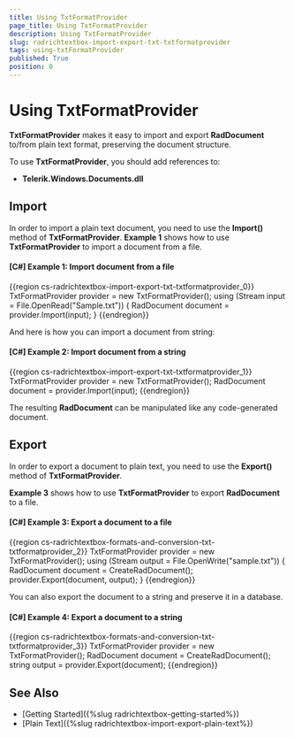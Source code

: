 ```yaml
---
title: Using TxtFormatProvider
page_title: Using TxtFormatProvider
description: Using TxtFormatProvider
slug: radrichtextbox-import-export-txt-txtformatprovider
tags: using-txtFormatProvider
published: True
position: 0
---
```


# Using TxtFormatProvider

__TxtFormatProvider__ makes it easy to import and export __RadDocument__ to/from plain text format, preserving the document structure. 

To use __TxtFormatProvider__, you should add references to: 
	
* __Telerik.Windows.Documents.dll__
        
## Import

In order to import a plain text document, you need to use the __Import()__ method of __TxtFormatProvider__. __Example 1__ shows how to use __TxtFormatProvider__ to import a document from a file.

#### __[C#] Example 1: Import document from a file__

{{region cs-radrichtextbox-import-export-txt-txtformatprovider_0}}
    TxtFormatProvider provider = new TxtFormatProvider();
    using (Stream input = File.OpenRead("Sample.txt"))
    {
        RadDocument document = provider.Import(input);
    }
{{endregion}}

And here is how you can import a document from string:
        
#### __[C#] Example 2: Import document from a string__

{{region cs-radrichtextbox-import-export-txt-txtformatprovider_1}}
    TxtFormatProvider provider = new TxtFormatProvider();
    RadDocument document = provider.Import(input);
{{endregion}}

The resulting __RadDocument__ can be manipulated like any code-generated document.

## Export

In order to export a document to plain text, you need to use the __Export()__ method of __TxtFormatProvider__.
 
__Example 3__ shows how to use __TxtFormatProvider__ to export __RadDocument__ to a file.

#### __[C#] Example 3: Export a document to a file__

{{region cs-radrichtextbox-formats-and-conversion-txt-txtformatprovider_2}}
    TxtFormatProvider provider = new TxtFormatProvider();
    using (Stream output = File.OpenWrite("sample.txt"))
    {
        RadDocument document = CreateRadDocument();
        provider.Export(document, output);
    }
{{endregion}}

You can also export the document to a string and preserve it in a database.

#### __[C#] Example 4: Export a document to a string__

{{region cs-radrichtextbox-formats-and-conversion-txt-txtformatprovider_3}}
    TxtFormatProvider provider = new TxtFormatProvider();
    RadDocument document = CreateRadDocument();
    string output = provider.Export(document);
{{endregion}}

## See Also

 * [Getting Started]({%slug radrichtextbox-getting-started%})
 * [Plain Text]({%slug radrichtextbox-import-export-plain-text%})
